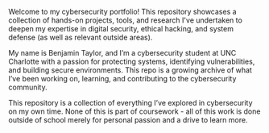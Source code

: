 Welcome to my cybersecurity portfolio! This repository showcases a collection of hands-on projects, tools, and research I've undertaken to deepen my expertise in digital security, ethical hacking, and system defense (as well as relevant outside areas).

My name is Benjamin Taylor, and I’m a cybersecurity student at UNC Charlotte with a passion for protecting systems, identifying vulnerabilities, and building secure environments. This repo is a growing archive of what I’ve been working on, learning, and contributing to the cybersecurity community.

This repository is a collection of everything I’ve explored in cybersecurity on my own time. None of this is part of coursework - all of this work is done outside of school merely for personal passion and a drive to learn more.
